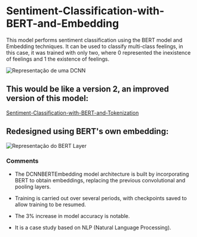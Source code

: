 # Sentiment-Classification-with-BERT-and-Embedding

This model performs sentiment classification using the BERT model and Embedding techniques. It can be used to classify multi-class feelings, in this case, it was trained with only two, where 0 represented the inexistence of feelings and 1 the existence of feelings.

![Representação de uma DCNN](https://cdn.discordapp.com/attachments/1184622679685333042/1196083127135768726/Screenshot_7.png?ex=65b65637&is=65a3e137&hm=4a3cea4949ce110254ee1e4e3dd1bf341d37b5da9c8c6e1f0b532731bc38bf36&)

## This would be like a version 2, an improved version of this model:

[Sentiment-Classification-with-BERT-and-Tokenization](https://github.com/Neural-Matheus/Sentiment-Classification-with-BERT-and-Tokenization)

## Redesigned using BERT's own embedding:

![Representação do BERT Layer](https://cdn.discordapp.com/attachments/1184622679685333042/1196459293415837737/1_TOOPsbWDiabgXMwU7FS1vw.jpg?ex=65b7b48c&is=65a53f8c&hm=0615d37a62715f9084b348d8d62d84d961a63401c363fa8dadf86761e630e3c9&)

### Comments

- The DCNNBERTEmbedding model architecture is built by incorporating BERT to obtain embeddings, replacing the previous convolutional and pooling layers.

- Training is carried out over several periods, with checkpoints saved to allow training to be resumed.

- The 3% increase in model accuracy is notable.

- It is a case study based on NLP (Natural Language Processing).
